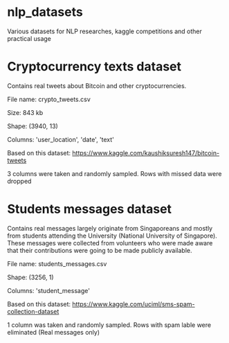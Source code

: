 # nlp_datasets
Various datasets for NLP researches, kaggle competitions and other practical usage 

# Cryptocurrency texts dataset
Contains real tweets about Bitcoin and other cryptocurrencies. 

File name: crypto_tweets.csv

Size: 
843 kb

Shape:
(3940, 13)

Columns:
'user_location', 
'date', 
'text'


Based on this dataset: https://www.kaggle.com/kaushiksuresh147/bitcoin-tweets

3 columns were taken and randomly sampled. Rows with missed data were dropped 


# Students messages dataset
Contains real messages largely originate from Singaporeans and mostly from students attending the University (National University of Singapore).
These messages were collected from volunteers who were made aware that their contributions were going to be made publicly available.

File name: students_messages.csv

Shape:
(3256, 1)

Columns:
'student_message'


Based on this dataset: https://www.kaggle.com/uciml/sms-spam-collection-dataset

1 column was taken and randomly sampled. Rows with spam lable were eliminated (Real messages only)
